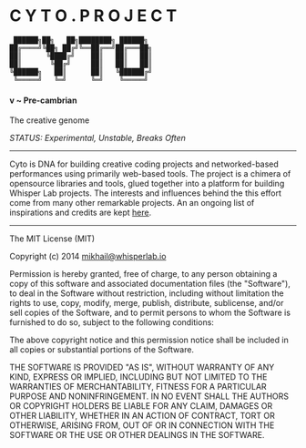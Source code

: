 # C Y T O . P R O J E C T

     ██████╗██╗   ██╗████████╗ ██████╗ 
    ██╔════╝╚██╗ ██╔╝╚══██╔══╝██╔═══██╗
    ██║      ╚████╔╝    ██║   ██║   ██║
    ██║       ╚██╔╝     ██║   ██║   ██║
    ╚██████╗   ██║      ██║   ╚██████╔╝
     ╚═════╝   ╚═╝      ╚═╝    ╚═════╝ 


#### v ~ Pre-cambrian

The creative genome

*STATUS: Experimental, Unstable, Breaks Often*

---

Cyto is DNA for building creative coding projects and networked-based performances using primarily web-based tools. The project is a chimera of opensource libraries and tools, glued together into a platform for building Whisper Lab projects. The interests and influences behind the this effort come from many other remarkable projects. An an ongoing list of inspirations and credits are kept [here](CREDITS.md).


---
The MIT License (MIT)

Copyright (c) 2014 mikhail@whisperlab.io

Permission is hereby granted, free of charge, to any person obtaining a copy
of this software and associated documentation files (the "Software"), to deal
in the Software without restriction, including without limitation the rights
to use, copy, modify, merge, publish, distribute, sublicense, and/or sell
copies of the Software, and to permit persons to whom the Software is
furnished to do so, subject to the following conditions:

The above copyright notice and this permission notice shall be included in
all copies or substantial portions of the Software.

THE SOFTWARE IS PROVIDED "AS IS", WITHOUT WARRANTY OF ANY KIND, EXPRESS OR
IMPLIED, INCLUDING BUT NOT LIMITED TO THE WARRANTIES OF MERCHANTABILITY,
FITNESS FOR A PARTICULAR PURPOSE AND NONINFRINGEMENT. IN NO EVENT SHALL THE
AUTHORS OR COPYRIGHT HOLDERS BE LIABLE FOR ANY CLAIM, DAMAGES OR OTHER
LIABILITY, WHETHER IN AN ACTION OF CONTRACT, TORT OR OTHERWISE, ARISING FROM,
OUT OF OR IN CONNECTION WITH THE SOFTWARE OR THE USE OR OTHER DEALINGS IN
THE SOFTWARE.

